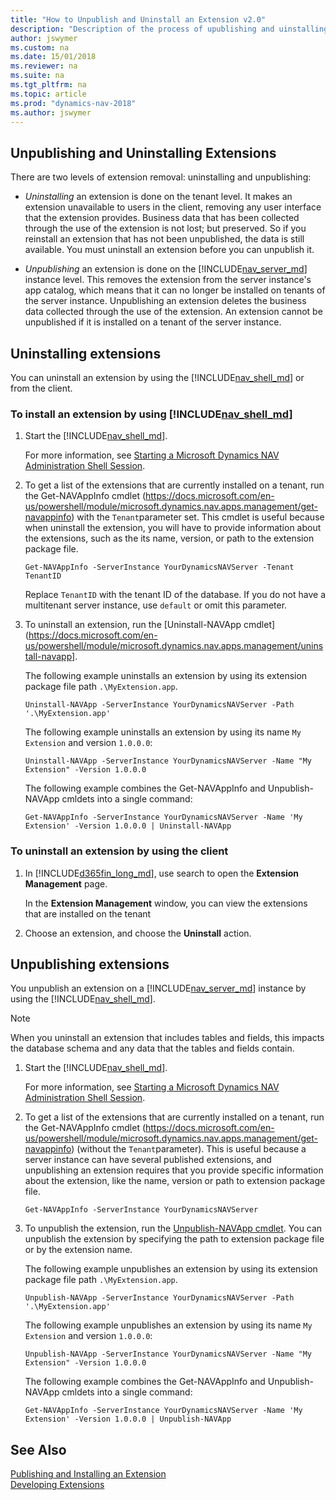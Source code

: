 ```yaml
---
title: "How to Unpublish and Uninstall an Extension v2.0"
description: "Description of the process of upublishing and uinstalling an extension"
author: jswymer
ms.custom: na
ms.date: 15/01/2018
ms.reviewer: na
ms.suite: na
ms.tgt_pltfrm: na
ms.topic: article
ms.prod: "dynamics-nav-2018"
ms.author: jswymer
---
```


## Unpublishing and Uninstalling Extensions
There are two levels of extension removal: uninstalling and unpublishing:
 
-   *Uninstalling* an extension is done on the tenant level. It makes an extension unavailable to users in the client, removing any user interface that the extension provides. Business data that has been collected through the use of the extension is not lost; but preserved. So if you reinstall an extension that has not been unpublished, the data is still available. You must uninstall an extension before you can unpublish it.

-   *Unpublishing* an extension is done on the [!INCLUDE[nav_server_md](includes/nav_server_md.md)] instance level. This removes the extension from the server instance's app catalog, which means that it can no longer be installed on tenants of the server instance. Unpublishing an extension deletes the business data collected through the use of the extension. An extension cannot be unpublished if it is installed on a tenant of the server instance.

## Uninstalling extensions
You can uninstall an extension by using the [!INCLUDE[nav_shell_md](includes/nav_shell_md.md)] or from the client. 

### To install an extension by using [!INCLUDE[nav_shell_md](includes/nav_shell_md.md)] 

1. Start the [!INCLUDE[nav_shell_md](includes/nav_shell_md.md)]. 

    For more information, see [Starting a Microsoft Dynamics NAV Administration Shell Session](Microsoft-Dynamics-NAV-Windows-PowerShell-Cmdlets.md#StartAdminShell). 
2. To get a list of the extensions that are currently installed on a tenant, run the Get-NAVAppInfo cmdlet (https://docs.microsoft.com/en-us/powershell/module/microsoft.dynamics.nav.apps.management/get-navappinfo) with the `Tenant`parameter set. This cmdlet is useful because when uninstall the extension, you will have to provide information about the extensions, such as the its name, version, or path to the extension package file.

    ```
    Get-NAVAppInfo -ServerInstance YourDynamicsNAVServer -Tenant TenantID
    ```

    Replace `TenantID` with the tenant ID of the database. If you do not have a multitenant server instance, use `default` or omit this parameter. 

3. To uninstall an extension, run the [Uninstall-NAVApp cmdlet](https://docs.microsoft.com/en-us/powershell/module/microsoft.dynamics.nav.apps.management/uninstall-navapp].

    The following example uninstalls an extension by using its extension package file path `.\MyExtension.app`. 

    ```  
    Uninstall-NAVApp -ServerInstance YourDynamicsNAVServer -Path '.\MyExtension.app'  
    ``` 

    The following example uninstalls an extension by using its name `My Extension` and version `1.0.0.0`:

    ```  
    Uninstall-NAVApp -ServerInstance YourDynamicsNAVServer -Name "My Extension" -Version 1.0.0.0
    ```  

    The following example combines the Get-NAVAppInfo and Unpublish-NAVApp cmldets into a single command:

    ```  
    Get-NAVAppInfo -ServerInstance YourDynamicsNAVServer -Name 'My Extension' -Version 1.0.0.0 | Uninstall-NAVApp
    ```  

### To uninstall an extension by using the client  

1.  In [!INCLUDE[d365fin_long_md](includes/d365fin_long_md.md)], use search to open the **Extension Management** page.

    In the **Extension Management** window, you can view the extensions that are installed on the tenant 
2.  Choose an extension, and choose the **Uninstall** action.


## Unpublishing extensions
You unpublish an extension on a [!INCLUDE[nav_server_md](includes/nav_server_md.md)] instance by using the [!INCLUDE[nav_shell_md](includes/nav_shell_md.md)].

> [!NOTE]  
>  When you uninstall an extension that includes tables and fields, this impacts the database schema and any data that the tables and fields contain.

1.  Start the [!INCLUDE[nav_shell_md](includes/nav_shell_md.md)]. 

    For more information, see [Starting a Microsoft Dynamics NAV Administration Shell Session](Microsoft-Dynamics-NAV-Windows-PowerShell-Cmdlets.md#StartAdminShell). 

2. To get a list of the extensions that are currently installed on a tenant, run the Get-NAVAppInfo cmdlet (https://docs.microsoft.com/en-us/powershell/module/microsoft.dynamics.nav.apps.management/get-navappinfo) (without the `Tenant`parameter). This is useful because a server instance can have several published extensions, and unpublishing an extension requires that you provide specific information about the extension, like the name, version or path to extension package file. 

    ```
    Get-NAVAppInfo -ServerInstance YourDynamicsNAVServer
    ```

3. To unpublish the extension, run the [Unpublish-NAVApp cmdlet](https://go.microsoft.com/fwlink/?linkid=616080). You can unpublish the extension by specifying the path to extension package file or by the extension name.

    The following example unpublishes an extension by using its extension package file path `.\MyExtension.app`. 

    ```  
    Unpublish-NAVApp -ServerInstance YourDynamicsNAVServer -Path '.\MyExtension.app'  
    ``` 
    
    The following example unpublishes an extension by using its name `My Extension` and version `1.0.0.0`:

    ```  
    Unpublish-NAVApp -ServerInstance YourDynamicsNAVServer -Name "My Extension" -Version 1.0.0.0
    ```  

    The following example combines the Get-NAVAppInfo and Unpublish-NAVApp cmldets into a single command:

    ```  
    Get-NAVAppInfo -ServerInstance YourDynamicsNAVServer -Name 'My Extension' -Version 1.0.0.0 | Unpublish-NAVApp
    ```

<!--  
### Get an overview of published extension
A server instance can have several published extensions, and  unpublishing the extensions requires that you provide specific information about the extension, like the name, version or path to extension package file. To get this information, you can run the the [Get-NAVAppInfo cmdlet](https://docs.microsoft.com/en-us/powershell/module/microsoft.dynamics.nav.apps.management/get-navappinfo) on the server instance:

```
Get-NAVAppInfo -ServerInstance YourDynamicsNAVServer
```

### Unpublish an extension
To unpublish the extension, run the [Unpublish-NAVApp cmdlet](https://go.microsoft.com/fwlink/?linkid=616080). You can unpublish the extension by specifying the path to extension package file or by the extension name.

The following example unpublishes an extension by using its extension package file path `.\MyExtension.app`. 

```  
Unpublish-NAVApp -ServerInstance YourDynamicsNAVServer -Path '.\MyExtension.app'  
``` 
The following example unpublishes an extension by using its name `My Extension` and version `1.0.0.0`:

```  
Unpublish-NAVApp -ServerInstance YourDynamicsNAVServer -Name "My Extension" -Version 1.0.0.0
```  

The following example combines the Get-NAVAppInfo and Unpublish-NAVApp cmldets into a single command:

```  
Get-NAVAppInfo -ServerInstance YourDynamicsNAVServer -Name 'My Extension' -Version 1.0.0.0 | Unpublish-NAVApp
```  
-->

## See Also  
[Publishing and Installing an Extension](devenv-how-publish-and-install-an-extension-v2.md)  
[Developing Extensions](devenv-dev-overview.md)